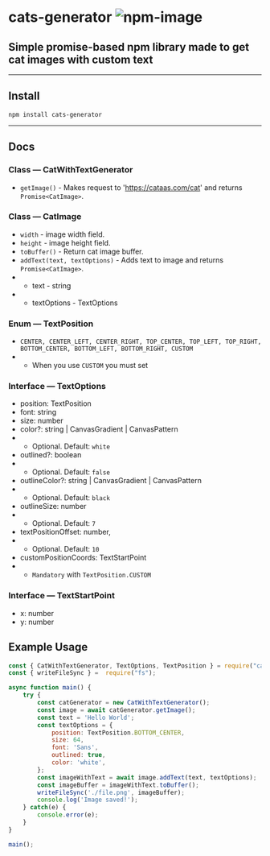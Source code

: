 # cats-generator ![npm-image]
[npm-image]:https://img.shields.io/npm/v/cats-generator.svg?style=flat
Simple promise-based npm library made to get cat images with custom text 
---
---
## Install 
``` 
npm install cats-generator
```
----
## Docs
### Class — CatWithTextGenerator 
* `getImage()` - Makes request to 'https://cataas.com/cat' and returns `Promise<CatImage>`.
### Class — CatImage
* `width` - image width field.
* `height` - image height field.
* `toBuffer()` - Return cat image buffer.
* `addText(text, textOptions)` - Adds text to image and returns `Promise<CatImage>`.
* * text - string
* * textOptions - TextOptions
### Enum — TextPosition
* `CENTER,
CENTER_LEFT,
CENTER_RIGHT,
TOP_CENTER,
TOP_LEFT,
TOP_RIGHT,
BOTTOM_CENTER,
BOTTOM_LEFT,
BOTTOM_RIGHT,
CUSTOM`
* * When you use `CUSTOM` you must set 

### Interface — TextOptions
* position: TextPosition
* font: string
* size: number
* color?: string | CanvasGradient | CanvasPattern 
* *  Optional. Default: `white`
* outlined?: boolean
* * Optional. Default: `false`
* outlineColor?: string | CanvasGradient | CanvasPattern
* * Optional. Default: `black`
* 	outlineSize: number
* * Optional. Default: `7`
*	textPositionOffset: number,
* * Optional. Default: `10`
*	customPositionCoords: TextStartPoint
* * `Mandatory` with `TextPosition.CUSTOM` 

### Interface — TextStartPoint
* x: number
* y: number

## Example Usage
```js
const { CatWithTextGenerator, TextOptions, TextPosition } = require("cats-generator");
const { writeFileSync } =  require("fs");

async function main() {
    try {
        const catGenerator = new CatWithTextGenerator();
        const image = await catGenerator.getImage();
        const text = 'Hello World';
        const textOptions = {
            position: TextPosition.BOTTOM_CENTER,
            size: 64,
            font: 'Sans',
            outlined: true, 
            color: 'white',
        };
        const imageWithText = await image.addText(text, textOptions);
        const imageBuffer = imageWithText.toBuffer();
        writeFileSync('./file.png', imageBuffer);
        console.log('Image saved!');
    } catch(e) {
        console.error(e);
    }
}

main();
```